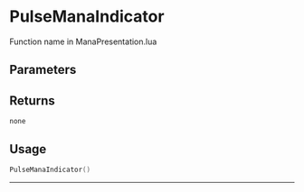 # PulseManaIndicator
Function name in ManaPresentation.lua
## Parameters

## Returns
`none`
## Usage
```lua
PulseManaIndicator()
```
---
